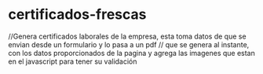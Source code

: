 # certificados-frescas

//Genera certificados laborales de la empresa, esta toma datos de que se envian desde un formulario y lo pasa a un pdf
// que se genera al instante, con los datos proporcionados de la pagina y agrega las imagenes que estan en el javascript para tener su validación
